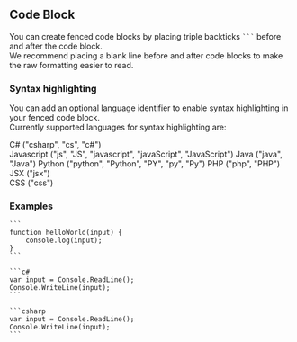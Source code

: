 ## Code Block

You can create fenced code blocks by placing triple backticks `` ``` `` before and after the code block.  
We recommend placing a blank line before and after code blocks to make the raw formatting easier to read.

### Syntax highlighting
You can add an optional language identifier to enable syntax highlighting in your fenced code block.  
Currently supported languages for syntax highlighting are:  

C# ("csharp", "cs", "c#")  
Javascript ("js", "JS", "javascript", "javaScript", "JavaScript")
Java ("java", "Java")
Python ("python", "Python", "PY", "py", "Py")
PHP ("php", "PHP")
JSX ("jsx")  
CSS ("css")  

### Examples

````
```
function helloWorld(input) {
	console.log(input);
}
```
````

````
```c#
var input = Console.ReadLine();
Console.WriteLine(input);
```
````

````
```csharp
var input = Console.ReadLine();
Console.WriteLine(input);
```
````
